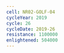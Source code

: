 ```yaml
---
cell: NR02-GOLF-04
cycleYear: 2019
cycle: 26
cycleDate: 2019-26
resistance: 1100000
enlightened: 504000 
---
```

      